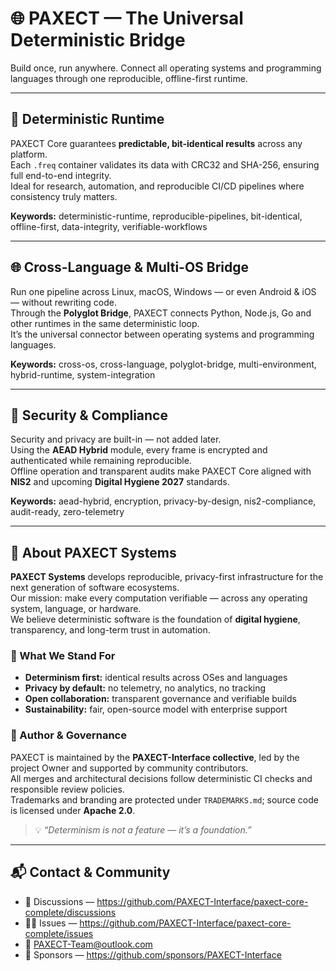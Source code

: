 



# 🌐 PAXECT — The Universal Deterministic Bridge
Build once, run anywhere. Connect all operating systems and programming languages through one reproducible, offline-first runtime.

---

## 🧩 Deterministic Runtime
PAXECT Core guarantees **predictable, bit-identical results** across any platform.  
Each `.freq` container validates its data with CRC32 and SHA-256, ensuring full end-to-end integrity.  
Ideal for research, automation, and reproducible CI/CD pipelines where consistency truly matters.

**Keywords:** deterministic-runtime, reproducible-pipelines, bit-identical, offline-first, data-integrity, verifiable-workflows

---

## 🌐 Cross-Language & Multi-OS Bridge
Run one pipeline across Linux, macOS, Windows — or even Android & iOS — without rewriting code.  
Through the **Polyglot Bridge**, PAXECT connects Python, Node.js, Go and other runtimes in the same deterministic loop.  
It’s the universal connector between operating systems and programming languages.

**Keywords:** cross-os, cross-language, polyglot-bridge, multi-environment, hybrid-runtime, system-integration

---

## 🔐 Security & Compliance
Security and privacy are built-in — not added later.  
Using the **AEAD Hybrid** module, every frame is encrypted and authenticated while remaining reproducible.  
Offline operation and transparent audits make PAXECT Core aligned with **NIS2** and upcoming **Digital Hygiene 2027** standards.

**Keywords:** aead-hybrid, encryption, privacy-by-design, nis2-compliance, audit-ready, zero-telemetry

---

## 🧠 About PAXECT Systems
**PAXECT Systems** develops reproducible, privacy-first infrastructure for the next generation of software ecosystems.  
Our mission: make every computation verifiable — across any operating system, language, or hardware.  
We believe deterministic software is the foundation of **digital hygiene**, transparency, and long-term trust in automation.

### 🧩 What We Stand For
- **Determinism first:** identical results across OSes and languages  
- **Privacy by default:** no telemetry, no analytics, no tracking  
- **Open collaboration:** transparent governance and verifiable builds  
- **Sustainability:** fair, open-source model with enterprise support

### 🧾 Author & Governance
PAXECT is maintained by the **PAXECT-Interface collective**, led by the project Owner and supported by community contributors.  
All merges and architectural decisions follow deterministic CI checks and responsible review policies.  
Trademarks and branding are protected under `TRADEMARKS.md`; source code is licensed under **Apache 2.0**.

> 💡 *“Determinism is not a feature — it’s a foundation.”*

---

## 📬 Contact & Community
- 💬 Discussions — [https://github.com/PAXECT-Interface/paxect-core-complete/discussions  ](https://github.com/PAXECT-Interface/paxect-core-complete/discussions)
- 🧑‍💻 Issues — [https://github.com/PAXECT-Interface/paxect-core-complete/issues  ](https://github.com/PAXECT-Interface/paxect-core-complete/issues)
- 📧 PAXECT-Team@outlook.com  
- 💠 Sponsors — https://github.com/sponsors/PAXECT-Interface

